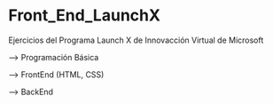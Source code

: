 # Front_End_LaunchX
Ejercicios del Programa Launch X de Innovacción Virtual de Microsoft

--> Programación Básica

--> FrontEnd (HTML, CSS)

--> BackEnd 
